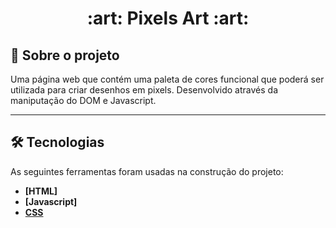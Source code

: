 <h1 align="center">:art: Pixels Art :art:</h1>

## 📰 Sobre o projeto

Uma página web que contém uma paleta de cores funcional que poderá ser utilizada para criar desenhos em pixels. Desenvolvido através da maniputação do DOM e Javascript.

---

## 🛠 Tecnologias

As seguintes ferramentas foram usadas na construção do projeto:
-  **[HTML]**
-  **[Javascript]**
-  **[CSS](https://developer.mozilla.org/pt-BR/docs/Web/CSS)**
